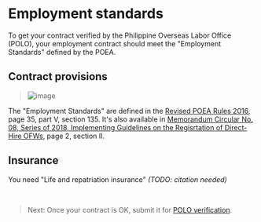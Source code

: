 # Employment standards

To get your contract verified by the Philippine Overseas Labor Office (POLO), your employment contract should meet the "Employment Standards" defined by the POEA.

## Contract provisions

> ![image](https://user-images.githubusercontent.com/74385/40554478-6c8a76fc-6078-11e8-995e-ef304e51322e.png)

The "Employment Standards" are defined in the [Revised POEA Rules 2016](http://www.poea.gov.ph/laws&rules/files/Revised%20POEA%20Rules%20And%20Regulations.pdf), page 35, part V, section 135. It's also available in [Memorandum Circular No. 08, Series of 2018, Implementing Guidelines on the Regisrtation of Direct-Hire OFWs](http://www.poea.gov.ph/memorandumcirculars/2018/MC-08-2018.pdf), page 2, section II.

## Insurance

You need "Life and repatriation insurance" _(TODO: citation needed)_

<br>

> Next: Once your contract is OK, submit it for [POLO verification](./polo_verification.md).
